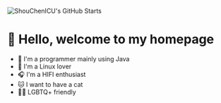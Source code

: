 <!--### Hi there 👋-->
![ShouChenICU's GitHub Starts](https://github-readme-stats-shouchenicu.vercel.app/api?username=ShouChenICU&count_private=true&hide_title=true&hide_border=true&show_icons=true&include_all_commits=true&theme=algolia)
# :sparkling_heart: Hello, welcome to my homepage
- 🌱 I'm a programmer mainly using Java
- 🐧 I'm a Linux lover
- 🎧 I'm a HIFI enthusiast
- 🐱 I want to have a cat
- 🏳‍🌈 LGBTQ+ friendly

<!--
**ShouChenICU/ShouChenICU** is a ✨ _special_ ✨ repository because its `README.md` (this file) appears on your GitHub profile.

Here are some ideas to get you started:

- 🔭 I’m currently working on ...
- 🌱 I’m currently learning ...
- 👯 I’m looking to collaborate on ...
- 🤔 I’m looking for help with ...
- 💬 Ask me about ...
- 📫 How to reach me: ...
- 😄 Pronouns: ...
- ⚡ Fun fact: ...
-->
